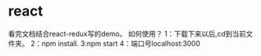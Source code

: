 # react
看完文档结合react-redux写的demo。
如何使用？
1：下载下来以后,cd到当前文件夹。
2：npm install.
3:npm start 
4：端口号localhost:3000
